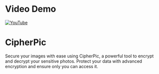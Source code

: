 # Video Demo

[![YouTube](http://i.ytimg.com/vi/BYDeOWHE7bs/hqdefault.jpg)](https://www.youtube.com/watch?v=BYDeOWHE7bs)

# CipherPic
Secure your images with ease using CipherPic, a powerful tool to encrypt and decrypt your sensitive photos.             Protect your data with advanced encryption and ensure only you can access it.
